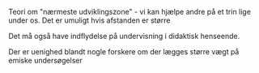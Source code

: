 Teori om "nærmeste udviklingszone" - vi kan hjælpe andre på et trin lige under os. Det er umuligt hvis afstanden er større 

Det må også have indflydelse på undervisning i didaktisk henseende. 

Der er uenighed blandt nogle forskere om der lægges større vægt på emiske undersøgelser 